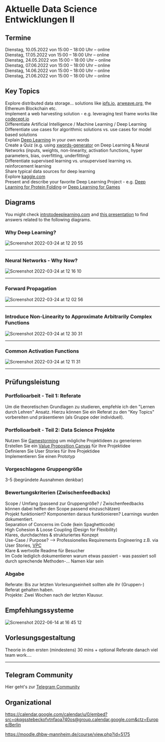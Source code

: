 # Aktuelle Data Science Entwicklungen II

## Termine
Dienstag, 10.05.2022 von 15:00 – 18:00 Uhr – online  
Dienstag, 17.05.2022 von 15:00 – 18:00 Uhr – online  
Dienstag, 24.05.2022 von 15:00 – 18:00 Uhr – online  
Dienstag, 07.06.2022 von 15:00 – 18:00 Uhr – online  
Dienstag, 14.06.2022 von 15:00 – 18:00 Uhr – online  
Dienstag, 21.06.2022 von 15:00 – 18:00 Uhr – online  

## Key Topics 
Explore distributed data storage... solutions like [ipfs.io](https://ipfs.io), [arweave.org](https://arweave.org), the Ethereum Blockchain etc.   
Implement a web harvesting solution - e.g. leveraging test frame works like [codecept.io](https://codecept.io/)   
Differentiate Artificial Intelligence / Machine Learning / Deep Learning   
Differentiate use cases for algorithmic solutions vs. use cases for model based solutions   
Explain [Deep Learning](https://www.youtube.com/watch?v=7sB052Pz0sQ) in your own words    
Create a Quiz (e.g. using [xwords-generator](https://www.xwords-generator.de/en) on Deep Learning & Neural Networks (inputs, weights, non-linearity, activation functions, hyper parameters, bias, overfitting, underfitting)   
Differentiate supervised learning vs. unsupervised learning vs. reinforcement learning   
Share typical data sources for deep learning     
Explore [kaggle.com](https://www.kaggle.com/)   
Present and describe your favorite Deep Learning Project - e.g. [Deep Learning for Protein Folding](https://www.youtube.com/watch?v=1YHsSFWn5OA) or [Deep Learning for Games](https://www.nature.com/articles/nature16961)    


## Diagrams
You might check [introtodeeplearning.com](http://introtodeeplearning.com/) and [this presentation](https://www.youtube.com/watch?v=7sB052Pz0sQ) to find answers related to the following diagrams.

### Why Deep Learning?  
![Screenshot 2022-03-24 at 12 20 55](https://user-images.githubusercontent.com/43786652/159905941-2cce611d-deaa-4634-b74e-7702d5bbbe96.png)

--- 

### Neural Networks - Why Now?
![Screenshot 2022-03-24 at 12 16 10](https://user-images.githubusercontent.com/43786652/159905489-4657bafe-7514-49cc-b309-3022bc42a7d7.png)

--- 

### Forward Propagation
![Screenshot 2022-03-24 at 12 02 56](https://user-images.githubusercontent.com/43786652/159904098-259cb379-0f0a-487c-afa0-87f4e8c383f8.png)

--- 

### Introduce Non-Linearity to Approximate Arbitrarily Complex Functions
![Screenshot 2022-03-24 at 12 30 31](https://user-images.githubusercontent.com/43786652/159907416-1d22a0fb-0ee2-4c93-a427-a6a65b7d3456.png)

--- 

### Common Activation Functions
![Screenshot 2022-03-24 at 12 11 31](https://user-images.githubusercontent.com/43786652/159904375-a20670e8-9234-4bf9-a48f-92c75ef3f9ff.png)


--- 

## Prüfungsleistung
### Portfolioarbeit - Teil 1: Referate
Um die theoretischen Grundlagen zu studieren, empfehle ich den "Lernen durch Lehren" Ansatz. Hierzu können Sie ein Referat zu den "Key Topics" vorbereiten und präsentieren (als Gruppe oder individuell). 

### Portfolioarbeit - Teil 2: Data Science Projekte
Nutzen Sie [Gamestorming](https://gamestorming.com/) um mögliche Projektideen zu generieren      
Erstellen Sie ein [Value Proposition Canvas](https://www.youtube.com/watch?v=ReM1uqmVfP0) für Ihre Projektidee  
Definieren Sie User Stories für Ihre Projektidee  
Implementieren Sie einen Prototyp  

### Vorgeschlagene Gruppengröße
3-5 (begründete Ausnahmen denkbar)

### Bewertungskriterien (Zwischenfeedbacks)  
Scope / Umfang (passend zur Gruppengröße? / Zwischenfeedbacks können dabei helfen den Scope passend einzuschätzen)  
Projekt funktioniert? Komponenten daraus funktionieren? Learnings wurden dokumentiert.  
Separation of Concerns im Code (kein Spaghetticode)   
High Cohesion & Loose Coupling (Design for Flexibility)   
Klares, durchdachtes & strukturiertes Konzept   
Use-Case / Purpose? --> Professionelles Requirements Engineering z.B. via User Stories, [VPC](https://www.youtube.com/watch?v=ReM1uqmVfP0&t=3s)   
Klare & wertvolle Readme für Besucher   
Im Code lediglich dokumentieren warum etwas passiert - was passiert soll durch sprechende Methoden-... Namen klar sein  

### Abgabe
Referate: Bis zur letzten Vorlesungseinheit sollten alle ihr (Gruppen-) Referat gehalten haben.  
Projekte: Zwei Wochen nach der letzten Klausur.   

## Empfehlungssysteme
![Screenshot 2022-06-14 at 16 45 12](https://user-images.githubusercontent.com/43786652/173606865-c587ecff-975d-40f3-842f-c4f9a1cf7890.png)


## Vorlesungsgestaltung
Theorie in den ersten (mindestens) 30 mins + optional Referate danach viel team work....



--- 


## Telegram Community
Hier geht's zur [Telegram Community](https://t.me/+8suHHi_37BJlNzdi)

## Organizational
https://calendar.google.com/calendar/u/0/embed?src=okqgsstebeckofvtnfaoa740os@group.calendar.google.com&ctz=Europe/Berlin

https://moodle.dhbw-mannheim.de/course/view.php?id=5175 
